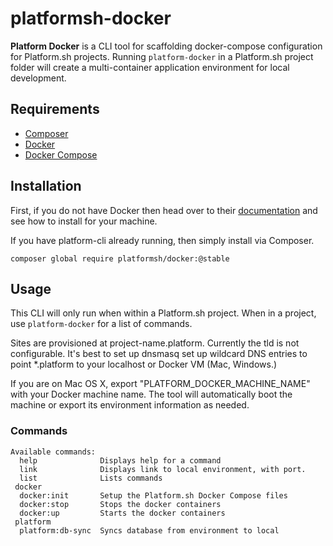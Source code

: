 # platformsh-docker
**Platform Docker** is a CLI tool for scaffolding docker-compose configuration for Platform.sh projects. Running ````platform-docker````
in a Platform.sh project folder will create a multi-container application environment for local development.

## Requirements

* [Composer](https://getcomposer.org/)
* [Docker](https://www.docker.com/)
* [Docker Compose](https://docs.docker.com/compose/)

## Installation

First, if you do not have Docker then head over to their [documentation](https://docs.docker.com/) and see how to install for your machine.

If you have platform-cli already running, then simply install via Composer.
````
composer global require platformsh/docker:@stable
````

## Usage

This CLI will only run when within a Platform.sh project. When in a project, use ````platform-docker```` for a list of commands.

Sites are provisioned at project-name.platform. Currently the tld is not configurable. It's best to set up dnsmasq set up
wildcard DNS entries to point \*.platform to your localhost or Docker VM (Mac, Windows.)

If you are on Mac OS X, export "PLATFORM_DOCKER_MACHINE_NAME" with your Docker machine name. The tool will automatically boot the machine 
or export its environment information as needed.

### Commands

````
Available commands:
  help              Displays help for a command
  link              Displays link to local environment, with port.
  list              Lists commands
 docker
  docker:init       Setup the Platform.sh Docker Compose files
  docker:stop       Stops the docker containers
  docker:up         Starts the docker containers
 platform
  platform:db-sync  Syncs database from environment to local
````
